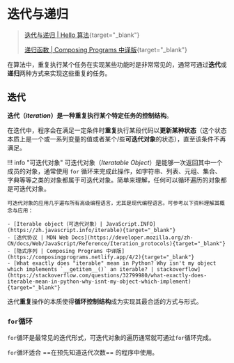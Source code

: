 # 迭代与递归

>[迭代与递归 | Hello 算法](https://www.hello-algo.com/chapter_computational_complexity/iteration_and_recursion/){target="_blank"}
>
>[递归函数 | Composing Programs 中译版](https://composingprograms.netlify.app/1/7){target="_blank"}

在算法中，重复执行某个任务在实现某些功能时是非常常见的，通常可通过**迭代**或**递归**两种方式来实现这些重复的任务。

## 迭代

**迭代（*iteration*）**是一种重复执行某个特定任务的**控制结构**。

在迭代中，程序会在满足一定条件时**重复**执行某段代码以**更新某种状态**（这个状态本质上是一个或一系列变量的值或者某个/些**可迭代对象**的状态），直至该条件不再满足。

!!! info "可迭代对象"
    可迭代对象（*Iteratable Object*）是能够一次返回其中一个成员的对象，通常使用 `for` 循环来完成此操作，如字符串、列表、元组、集合、字典等等之类的对象都属于可迭代对象。简单来理解，任何可以循环遍历的对象都是可迭代对象。

    可迭代对象的应用几乎遍布所有高级编程语言，尤其是现代编程语言。可参考以下资料理解其概念与应用：
    
    - [Iterable object（可迭代对象）| JavaScript.INFO](https://zh.javascript.info/iterable){target="_blank"}
    - [迭代协议 | MDN Web Docs](https://developer.mozilla.org/zh-CN/docs/Web/JavaScript/Reference/Iteration_protocols){target="_blank"}
    - [隐式序列 | Composing Programs 中译版](https://composingprograms.netlify.app/4/2){target="_blank"}
    - [What exactly does "iterable" mean in Python? Why isn't my object which implements `__getitem__()` an iterable? | stackoverflow](https://stackoverflow.com/questions/32799980/what-exactly-does-iterable-mean-in-python-why-isnt-my-object-which-implement){target="_blank"}

迭代**重复**操作的本质使得**循环控制结构**成为实现其最合适的方式与形式。

### `for`循环

`for`循环是最常见的迭代形式，可迭代对象的遍历通常就可通过`for`循环完成。

`for`循环适合 ==在预先知道迭代次数== 的程序中使用。
